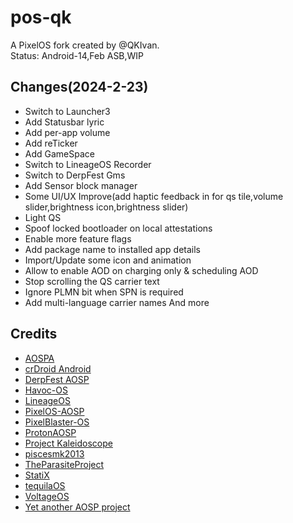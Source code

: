 # pos-qk
A PixelOS fork created by @QKIvan.  
Status: Android-14,Feb ASB,WIP

## Changes(2024-2-23)
- Switch to Launcher3
- Add Statusbar lyric
- Add per-app volume
- Add reTicker
- Add GameSpace
- Switch to LineageOS Recorder
- Switch to DerpFest Gms
- Add Sensor block manager
- Some UI/UX Improve(add haptic feedback in for qs tile,volume slider,brightness icon,brightness slider)
- Light QS
- Spoof locked bootloader on local attestations
- Enable more feature flags
- Add package name to installed app details
- Import/Update some icon and animation
- Allow to enable AOD on charging only & scheduling AOD
- Stop scrolling the QS carrier text
- Ignore PLMN bit when SPN is required
- Add multi-language carrier names
And more

## Credits
- [AOSPA](https://github.com/AOSPA)
- [crDroid Android](https://github.com/crdroidandroid)
- [DerpFest AOSP](https://github.com/DerpFest-AOSP)
- [Havoc-OS](https://github.com/Havoc-OS)
- [LineageOS](https://github.com/LineageOS)
- [PixelOS-AOSP](https://github.com/PixelOS-AOSP)
- [PixelBlaster-OS](https://github.com/PixelBlaster-OS)
- [ProtonAOSP](https://github.com/ProtonAOSP)
- [Project Kaleidoscope](https://github.com/Project-Kaleidoscope)
- [piscesmk2013](https://github.com/piscesmk2013)
- [TheParasiteProject](https://github.com/TheParasiteProject)
- [StatiX](https://github.com/StatiXOS)
- [tequilaOS](https://github.com/tequilaOS)
- [VoltageOS](https://github.com/VoltageOS)
- [Yet another AOSP project](https://github.com/yaap)
